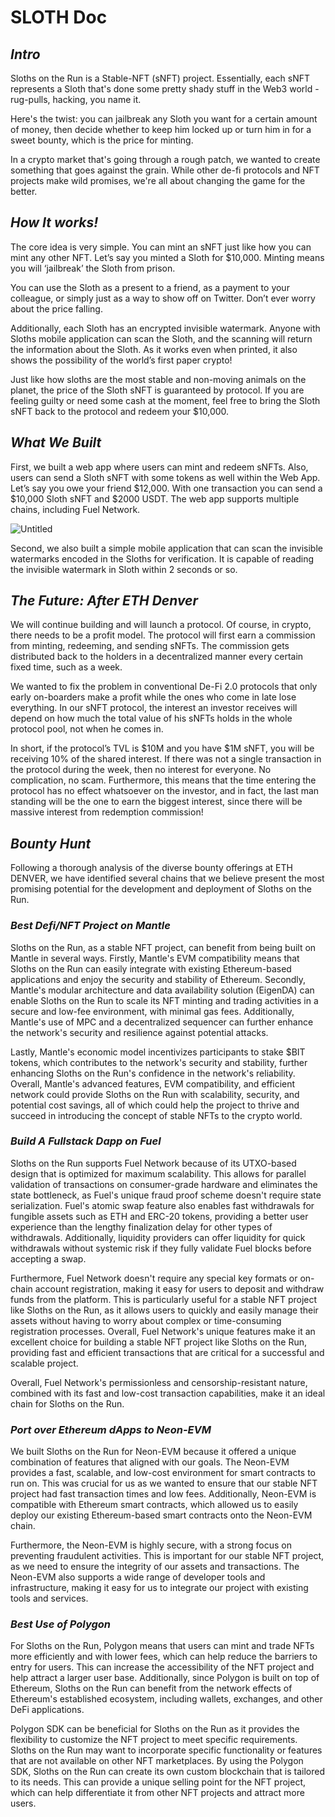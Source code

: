 # SLOTH Doc

## ***Intro***

Sloths on the Run is a Stable-NFT (sNFT) project. Essentially, each sNFT represents a Sloth that's done some pretty shady stuff in the Web3 world - rug-pulls, hacking, you name it.

Here's the twist: you can jailbreak any Sloth you want for a certain amount of money, then decide whether to keep him locked up or turn him in for a sweet bounty, which is the price for minting. 

In a crypto market that's going through a rough patch, we wanted to create something that goes against the grain. While other de-fi protocols and NFT projects make wild promises, we're all about changing the game for the better.

## *****************How It works!***************** 

The core idea is very simple. You can mint an sNFT just like how you can mint any other NFT. Let’s say you minted a Sloth for $10,000. Minting means you will ‘jailbreak’ the Sloth from prison.

You can use the Sloth as a present to a friend, as a payment to your colleague, or simply just as a way to show off on Twitter. Don’t ever worry about the price falling. 

Additionally, each Sloth has an encrypted invisible watermark. Anyone with Sloths mobile application can scan the Sloth, and the scanning will return the information about the Sloth. As it works even when printed, it also shows the possibility of the world’s first paper crypto! 

Just like how sloths are the most stable and non-moving animals on the planet, the price of the Sloth sNFT is guaranteed by protocol. If you are feeling guilty or need some cash at the moment, feel free to bring the Sloth sNFT back to the protocol and redeem your $10,000. 

## ***What We Built***

First, we built a web app where users can mint and redeem sNFTs. Also, users can send a Sloth sNFT with some tokens as well within the Web App. Let’s say you owe your friend $12,000. With one transaction you can send a $10,000 Sloth sNFT and $2000 USDT. The web app supports multiple chains, including Fuel Network. 

![Untitled](https://user-images.githubusercontent.com/63653067/222961192-18d9cd77-a14f-4cd9-a4c1-2f089c50c657.png)

<Development Structure>

Second, we also built a simple mobile application that can scan the invisible watermarks encoded in the Sloths for verification. It is capable of reading the invisible watermark in Sloth within 2 seconds or so. 

## ***The Future: After ETH Denver***

We will continue building and will launch a protocol. Of course, in crypto, there needs to be a profit model. The protocol will first earn a commission from minting, redeeming, and sending sNFTs. The commission gets distributed back to the holders in a decentralized manner every certain fixed time, such as a week. 

We wanted to fix the problem in conventional De-Fi 2.0 protocols that only early on-boarders make a profit while the ones who come in late lose everything. In our sNFT protocol, the interest an investor receives will depend on how much the total value of his sNFTs holds in the whole protocol pool, not when he comes in. 

In short, if the protocol’s TVL is $10M and you have $1M sNFT, you will be receiving 10% of the shared interest. If there was not a single transaction in the protocol during the week, then no interest for everyone. No complication, no scam. Furthermore, this means that the time entering the protocol has no effect whatsoever on the investor, and in fact, the last man standing will be the one to earn the biggest interest, since there will be massive interest from redemption commission! 

## ***Bounty Hunt*** 

Following a thorough analysis of the diverse bounty offerings at ETH DENVER, we have identified several chains that we believe present the most promising potential for the development and deployment of Sloths on the Run.

### *Best Defi/NFT Project on Mantle* 

Sloths on the Run, as a stable NFT project, can benefit from being built on Mantle in several ways. Firstly, Mantle's EVM compatibility means that Sloths on the Run can easily integrate with existing Ethereum-based applications and enjoy the security and stability of Ethereum. Secondly, Mantle's modular architecture and data availability solution (EigenDA) can enable Sloths on the Run to scale its NFT minting and trading activities in a secure and low-fee environment, with minimal gas fees. Additionally, Mantle's use of MPC and a decentralized sequencer can further enhance the network's security and resilience against potential attacks. 

Lastly, Mantle's economic model incentivizes participants to stake $BIT tokens, which contributes to the network's security and stability, further enhancing Sloths on the Run's confidence in the network's reliability. Overall, Mantle's advanced features, EVM compatibility, and efficient network could provide Sloths on the Run with scalability, security, and potential cost savings, all of which could help the project to thrive and succeed in introducing the concept of stable NFTs to the crypto world. 

### *Build A Fullstack Dapp on Fuel* 

Sloths on the Run supports Fuel Network because of its UTXO-based design that is optimized for maximum scalability. This allows for parallel validation of transactions on consumer-grade hardware and eliminates the state bottleneck, as Fuel's unique fraud proof scheme doesn't require state serialization. Fuel's atomic swap feature also enables fast withdrawals for fungible assets such as ETH and ERC-20 tokens, providing a better user experience than the lengthy finalization delay for other types of withdrawals. Additionally, liquidity providers can offer liquidity for quick withdrawals without systemic risk if they fully validate Fuel blocks before accepting a swap.

Furthermore, Fuel Network doesn't require any special key formats or on-chain account registration, making it easy for users to deposit and withdraw funds from the platform. This is particularly useful for a stable NFT project like Sloths on the Run, as it allows users to quickly and easily manage their assets without having to worry about complex or time-consuming registration processes. Overall, Fuel Network's unique features make it an excellent choice for building a stable NFT project like Sloths on the Run, providing fast and efficient transactions that are critical for a successful and scalable project.

Overall, Fuel Network's permissionless and censorship-resistant nature, combined with its fast and low-cost transaction capabilities, make it an ideal chain for Sloths on the Run.

### *Port over Ethereum dApps to Neon-EVM*

We built Sloths on the Run for Neon-EVM because it offered a unique combination of features that aligned with our goals. The Neon-EVM provides a fast, scalable, and low-cost environment for smart contracts to run on. This was crucial for us as we wanted to ensure that our stable NFT project had fast transaction times and low fees. Additionally, Neon-EVM is compatible with Ethereum smart contracts, which allowed us to easily deploy our existing Ethereum-based smart contracts onto the Neon-EVM chain. 

Furthermore, the Neon-EVM is highly secure, with a strong focus on preventing fraudulent activities. This is important for our stable NFT project, as we need to ensure the integrity of our assets and transactions. The Neon-EVM also supports a wide range of developer tools and infrastructure, making it easy for us to integrate our project with existing tools and services.

### *Best Use of Polygon*

For Sloths on the Run, Polygon means that users can mint and trade NFTs more efficiently and with lower fees, which can help reduce the barriers to entry for users. This can increase the accessibility of the NFT project and help attract a larger user base. Additionally, since Polygon is built on top of Ethereum, Sloths on the Run can benefit from the network effects of Ethereum's established ecosystem, including wallets, exchanges, and other DeFi applications.

Polygon SDK can be beneficial for Sloths on the Run as it provides the flexibility to customize the NFT project to meet specific requirements. Sloths on the Run may want to incorporate specific functionality or features that are not available on other NFT marketplaces. By using the Polygon SDK, Sloths on the Run can create its own custom blockchain that is tailored to its needs. This can provide a unique selling point for the NFT project, which can help differentiate it from other NFT projects and attract more users.
